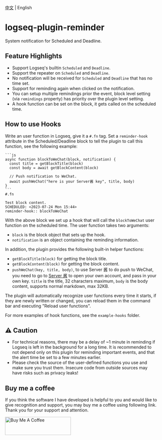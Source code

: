 [中文](README.md) | English

# logseq-plugin-reminder

System notification for Scheduled and Deadline.

## Feature Highlights

- Support Logseq's builtin `Scheduled` and `Deadline`.
- Support the repeater on `Scheduled` and `Deadline`.
- No notification will be received for `Scheduled` and `Deadline` that has no time set.
- Support for reminding again when clicked on the notification.
- You can setup multiple remindings prior the event, block level setting (via `remindings` property) has priority over the plugin level setting.
- A hook function can be set on the block, it gets called on the scheduled time.

## How to use Hooks

Write an user function in Logseq, give it a `#.fn` tag. Set a `reminder-hook` attribute in the Scheduled/Deadline block to tell the plugin to call this function, see the following example:

````
```js
async function blockToWeChat(block, notification) {
  const title = getBlockTitle(block)
  const body = await getBlockContent(block)

  // Push notification to WeChat.
  await pushWeChat("here is your Server酱 key", title, body)
}
```
#.fn
````

```
Test block content.
SCHEDULED: <2023-07-24 Mon 15:44>
reminder-hook:: blockToWeChat
```

With the above block we set up a hook that will call the `blockToWeChat` user function on the scheduled time. The user function takes two arguments:

- `block` is the block object that sets up the hook.
- `notification` is an object containing the reminding information.

In addition, the plugin provides the following built-in helper functions:

- `getBlockTitle(block)` for getting the block title.
- `getBlockContent(block)` for getting the block content.
- `pushWeChat(key, title, body)`, to use Server 酱 to do push to WeChat, you need to go to [Server 酱](https://sct.ftqq.com/) to open your own account, and pass in your own key. `title` is the title, 32 characters maximum, `body` is the body content, supports normal markdown, max 32KB.

The plugin will automatically recognize user functions every time it starts, if they are newly written or changed, you can reload them in the command bar and executing "Reload user functions".

For more examples of hook functions, see the `example-hooks` folder.

## ⚠️ Caution

- For technical reasons, there may be a delay of ~1 minute in reminding if Logseq is left in the background for a long time. It is recommended to not depend only on this plugin for reminding important events, and that the alert time be set to a few minutes earlier.
- Please check the source of the user-defined functions you use and make sure you trust them. Insecure code from outside sources may have risks such as privacy leaks!

## Buy me a coffee

If you think the software I have developed is helpful to you and would like to give recognition and support, you may buy me a coffee using following link. Thank you for your support and attention.

<a href="https://www.buymeacoffee.com/sethyuan" target="_blank"><img src="https://cdn.buymeacoffee.com/buttons/v2/default-blue.png" alt="Buy Me A Coffee" style="height: 60px !important;width: 217px !important;" ></a>
